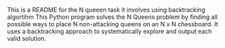 This is  a README for the N queeen task
it involves using backtracking algortihm
This Python program solves the N Queens problem by finding all possible ways to place N non-attacking 
queens on an N x N chessboard. 
It uses a backtracking approach to systematically explore and output each valid solution.
